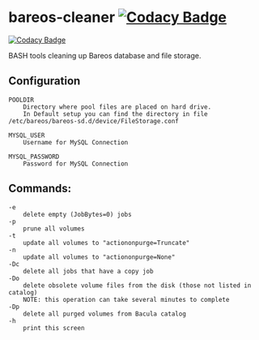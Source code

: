 # bareos-cleaner [![Codacy Badge](https://api.codacy.com/project/badge/Grade/b1934fc24bc34251aa437ef095a8109f)](https://www.codacy.com/app/KingJP/bareos-cleaner?utm_source=github.com&amp;utm_medium=referral&amp;utm_content=KingJP/bareos-cleaner&amp;utm_campaign=Badge_Grade)

[![Codacy Badge](https://api.codacy.com/project/badge/Grade/b1934fc24bc34251aa437ef095a8109f)](https://www.codacy.com/app/KingJP/bareos-cleaner?utm_source=github.com&utm_medium=referral&utm_content=KingJP/bareos-cleaner&utm_campaign=badger)

BASH tools cleaning up Bareos database and file storage.


## Configuration
```
POOLDIR
    Directory where pool files are placed on hard drive.
    In Default setup you can find the directory in file /etc/bareos/bareos-sd.d/device/FileStorage.conf
        
MYSQL_USER
    Username for MySQL Connection
        
MYSQL_PASSWORD
    Password for MySQL Connection
```

## Commands:
```
-e
    delete empty (JobBytes=0) jobs
-p
    prune all volumes
-t
    update all volumes to "actiononpurge=Truncate"
-n
    update all volumes to "actiononpurge=None"
-Dc
    delete all jobs that have a copy job
-Do
    delete obsolete volume files from the disk (those not listed in catalog)
    NOTE: this operation can take several minutes to complete
-Dp
    delete all purged volumes from Bacula catalog
-h
    print this screen
```
